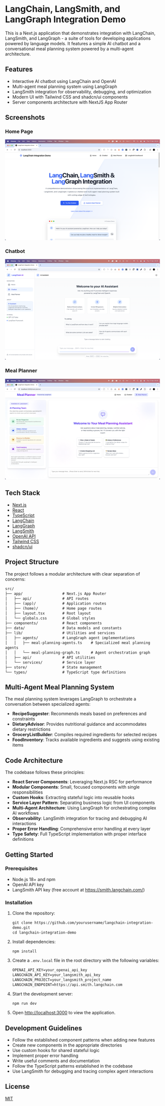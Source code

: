 # LangChain, LangSmith, and LangGraph Integration Demo

This is a Next.js application that demonstrates integration with LangChain, LangSmith, and LangGraph - a suite of tools for developing applications powered by language models. It features a simple AI chatbot and a conversational meal planning system powered by a multi-agent architecture.

## Features

- Interactive AI chatbot using LangChain and OpenAI
- Multi-agent meal planning system using LangGraph
- LangSmith integration for observability, debugging, and optimization
- Modern UI with Tailwind CSS and shadcn/ui components
- Server components architecture with NextJS App Router

## Screenshots

### Home Page

![Home Page](/screenshots/home.png)

### Chatbot

![Chatbot](/screenshots/chatbot.png)

### Meal Planner

![Meal Planner](/screenshots/meal-planner.png)

## Tech Stack

- [Next.js](https://nextjs.org/)
- [React](https://reactjs.org/)
- [TypeScript](https://www.typescriptlang.org/)
- [LangChain](https://js.langchain.com/docs/)
- [LangGraph](https://langchain-ai.github.io/langgraphjs/)
- [LangSmith](https://smith.langchain.com/)
- [OpenAI API](https://openai.com/)
- [Tailwind CSS](https://tailwindcss.com/)
- [shadcn/ui](https://ui.shadcn.com/)

## Project Structure

The project follows a modular architecture with clear separation of concerns:

```
src/
├── app/                  # Next.js App Router
│   ├── api/              # API routes
│   ├── (app)/            # Application routes
│   ├── (home)/           # Home page routes
│   ├── layout.tsx        # Root layout
│   └── globals.css       # Global styles
├── components/           # React components
├── data/                 # Data models and constants
├── lib/                  # Utilities and services
│   ├── agents/           # LangGraph agent implementations
│   │   ├── meal-planning-agents.ts    # Specialized meal planning agents
│   │   └── meal-planning-graph.ts     # Agent orchestration graph
│   ├── api/              # API utilities
│   └── services/         # Service layer
├── store/                # State management
└── types/                # TypeScript type definitions
```

## Multi-Agent Meal Planning System

The meal planning system leverages LangGraph to orchestrate a conversation between specialized agents:

- **RecipeSuggester**: Recommends meals based on preferences and constraints
- **DietaryAdvisor**: Provides nutritional guidance and accommodates dietary restrictions
- **GroceryListBuilder**: Compiles required ingredients for selected recipes
- **FoodInventory**: Tracks available ingredients and suggests using existing items

## Code Architecture

The codebase follows these principles:

- **React Server Components**: Leveraging Next.js RSC for performance
- **Modular Components**: Small, focused components with single responsibilities
- **Custom Hooks**: Extracting stateful logic into reusable hooks
- **Service Layer Pattern**: Separating business logic from UI components
- **Multi-Agent Architecture**: Using LangGraph for orchestrating complex AI workflows
- **Observability**: LangSmith integration for tracing and debugging AI interactions
- **Proper Error Handling**: Comprehensive error handling at every layer
- **Type Safety**: Full TypeScript implementation with proper interface definitions

## Getting Started

### Prerequisites

- Node.js 18+ and npm
- OpenAI API key
- LangSmith API key (free account at https://smith.langchain.com/)

### Installation

1. Clone the repository:

   ```
   git clone https://github.com/yourusername/langchain-integration-demo.git
   cd langchain-integration-demo
   ```

2. Install dependencies:

   ```
   npm install
   ```

3. Create a `.env.local` file in the root directory with the following variables:

   ```
   OPENAI_API_KEY=your_openai_api_key
   LANGCHAIN_API_KEY=your_langsmith_api_key
   LANGCHAIN_PROJECT=your_langsmith_project_name
   LANGCHAIN_ENDPOINT=https://api.smith.langchain.com
   ```

4. Start the development server:

   ```
   npm run dev
   ```

5. Open [http://localhost:3000](http://localhost:3000) to view the application.

## Development Guidelines

- Follow the established component patterns when adding new features
- Create new components in the appropriate directories
- Use custom hooks for shared stateful logic
- Implement proper error handling
- Write useful comments and documentation
- Follow the TypeScript patterns established in the codebase
- Use LangSmith for debugging and tracing complex agent interactions

## License

[MIT](LICENSE)
